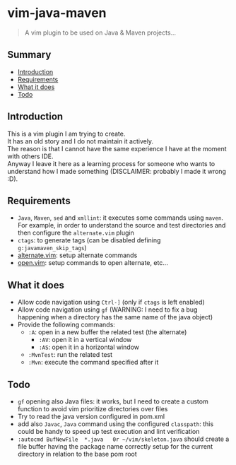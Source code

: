# vim-java-maven
> A vim plugin to be used on Java &amp; Maven projects...

## Summary

  * [Introduction](#intro)
  * [Requirements](#req)
  * [What it does](#what-it-does)
  * [Todo](#todo)


## <a name="intro"></a>Introduction

This is a vim plugin I am trying to create.  
It has an old story and I do not maintain it actively.  
The reason is that I cannot have the same experience I have at the moment with others IDE.  
Anyway I leave it here as a learning process for someone who wants to understand how I made 
something (DISCLAIMER: probably I made it wrong :D).


## <a name="req"></a>Requirements

  * `Java`, `Maven`, `sed` and `xmllint`: it executes some commands using `maven`. For example, in order to understand
    the source and test directories and then configure the `alternate.vim` plugin
  * `ctags`: to generate tags (can be disabled defining `g:javamaven_skip_tags`)
  * [alternate.vim](https://github.com/compactcode/alternate.vim): setup alternate commands
  * [open.vim](https://github.com/compactcode/open.vim): setup commands to open alternate, etc...


## <a name="what-it-does"></a>What it does

  * Allow code navigation using `Ctrl-]` (only if `ctags` is left enabled)
  * Allow code navigation using `gf` (WARNING: I need to fix a bug happening when a directory has the same name of the java object)
  * Provide the following commands:
	  * `:A`: open in a new buffer the related test (the alternate)
		* `:AV`: open it in a vertical window
		* `:AS`: open it in a horizontal window
	  * `:MvnTest`: run the related test
	  * `:Mvn`: execute the command specified after it


## <a name="todo"></a>Todo

  * `gf` opening also Java files: it works, but I need to create a custom function to avoid
    vim prioritize directories over files
  * Try to read the java version configured in pom.xml
  * add also `Javac`, `Java` command using the configured `classpath`: this could be handy 
    to speed up test execution and lint verification
  * `:autocmd BufNewFile  *.java   0r ~/vim/skeleton.java` should create a file buffer having
    the package name correctly setup for the current directory in relation to the base pom root
